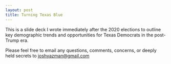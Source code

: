 ```yaml
---
layout: post
title: Turning Texas Blue
---
```


This is a slide deck I wrote immediately after the 2020 elections to outline key demographic trends and opportunities for Texas Democrats in the post-Trump era. 

<object data="/images/pdf_files/TX Lay of the Land - POST 2020 UPDATE.pdf" width="900" height="1000" type='application/pdf'/>

Please feel free to email any questions, comments, concerns, or deeply held secrets to joshyazman@gmail.com
